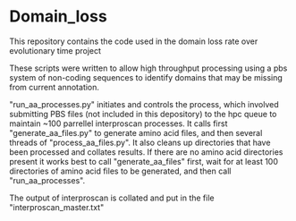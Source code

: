 # Domain_loss
This repository contains the code used in the domain loss rate over evolutionary time project

These scripts were written to allow high throughput processing using a pbs system of non-coding sequences to identify domains that may be missing from current annotation.

"run_aa_processes.py" initiates and controls the process, which involved submitting PBS files (not included in this depository) to the hpc queue to maintain ~100 parrellel interproscan processes. It calls first "generate_aa_files.py" to generate amino acid files, and then several threads of "process_aa_files.py". It also cleans up directories that have been processed and collates results.
If there are no amino acid directories present it works best to call "generate_aa_files" first, wait for at least 100 directories of amino acid files to be generated, and then call "run_aa_processes".

The output of interproscan is collated and put in the file "interproscan_master.txt"
